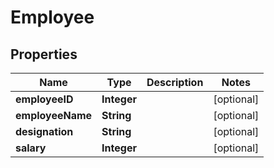 # Employee

## Properties
Name | Type | Description | Notes
------------ | ------------- | ------------- | -------------
**employeeID** | **Integer** |  |  [optional]
**employeeName** | **String** |  |  [optional]
**designation** | **String** |  |  [optional]
**salary** | **Integer** |  |  [optional]
